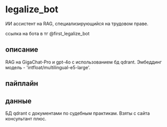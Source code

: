 # legalize_bot
ИИ ассистент на RAG, специализирующийся на трудовом праве.

ссылка на бота в тг @first_legalize_bot
## описание
RAG на GigaChat-Pro и gpt-4o с использованием бд qdrant. Эмбеддинг модель - 'intfloat/multilingual-e5-large'.
## пайплайн

## данные
БД qdrant с документами по судебным практикам. Взяты с сайта консультант плюс. 
